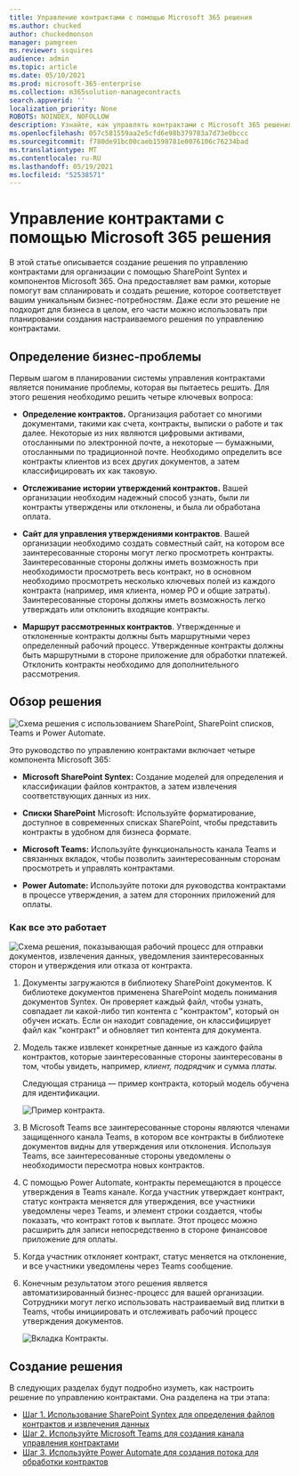 ```yaml
---
title: Управление контрактами с помощью Microsoft 365 решения
ms.author: chucked
author: chuckedmonson
manager: pamgreen
ms.reviewer: ssquires
audience: admin
ms.topic: article
ms.date: 05/10/2021
ms.prod: microsoft-365-enterprise
ms.collection: m365solution-managecontracts
search.appverid: ''
localization_priority: None
ROBOTS: NOINDEX, NOFOLLOW
description: Узнайте, как управлять контрактами с Microsoft 365 решения SharePoint, Microsoft Teams и Power Automate.
ms.openlocfilehash: 057c581559aa2e5cfd6e98b379783a7d73e0bccc
ms.sourcegitcommit: f780de91bc00caeb1598781e0076106c76234bad
ms.translationtype: MT
ms.contentlocale: ru-RU
ms.lasthandoff: 05/19/2021
ms.locfileid: "52538571"
---
```

# <a name="manage-contracts-using-a-microsoft-365-solution"></a>Управление контрактами с помощью Microsoft 365 решения

В этой статье описывается создание решения по управлению контрактами для организации с помощью SharePoint Syntex и компонентов Microsoft 365. Она предоставляет вам рамки, которые помогут вам спланировать и создать решение, которое соответствует вашим уникальным бизнес-потребностям. Даже если это решение не подходит для бизнеса в целом, его части можно использовать при планировании создания настраиваемого решения по управлению контрактами.

## <a name="identify-the-business-problem"></a>Определение бизнес-проблемы

Первым шагом в планировании системы управления контрактами является понимание проблемы, которая вы пытаетесь решить. Для этого решения необходимо решить четыре ключевых вопроса:

- **Определение контрактов.** Организация работает со многими документами, такими как счета, контракты, выписки о работе и так далее.  Некоторые из них являются цифровыми активами, отосланными по электронной почте, а некоторые — бумажными, отосланными по традиционной почте. Необходимо определить все контракты клиентов из всех других документов, а затем классифицировать их как таковую.

- **Отслеживание истории утверждений контрактов.** Вашей организации необходим надежный способ узнать, были ли контракты утверждены или отклонены, и была ли обработана оплата. 

- **Сайт для управления утверждениями контрактов**. Вашей организации необходимо создать совместный сайт, на котором все заинтересованные стороны могут легко просмотреть контракты. Заинтересованные стороны должны иметь возможность при необходимости просмотреть весь контракт, но в основном необходимо просмотреть несколько ключевых полей из каждого контракта (например, имя клиента, номер PO и общие затраты). Заинтересованные стороны должны иметь возможность легко утверждать или отклонить входящие контракты.

- **Маршрут рассмотренных контрактов**. Утвержденные и отклоненные контракты должны быть маршрутными через определенный рабочий процесс. Утвержденные контракты должны быть маршрутными в стороне приложение для обработки платежей. Отклонить контракты необходимо для дополнительного рассмотрения.

## <a name="overview-of-the-solution"></a>Обзор решения

  ![Схема решения с использованием SharePoint, SharePoint списков, Teams и Power Automate.](../media/content-understanding/syntex-solution-manage-contracts-setup-steps.png)

Это руководство по управлению контрактами включает четыре компонента Microsoft 365:

- **Microsoft SharePoint Syntex:** Создание моделей для определения и классификации файлов контрактов, а затем извлечения соответствующих данных из них.

- **Списки SharePoint** Microsoft: Используйте форматирование, доступное в современных списках SharePoint, чтобы представить контракты в удобном для бизнеса формате.

- **Microsoft Teams:** Используйте функциональность канала Teams и связанных вкладок, чтобы позволить заинтересованным сторонам просмотреть и управлять контрактами.

- **Power Automate:** Используйте потоки для руководства контрактами в процессе утверждения, а затем для сторонних приложений для оплаты.

### <a name="how-it-all-works"></a>Как все это работает

  ![Схема решения, показывающая рабочий процесс для отправки документов, извлечения данных, уведомления заинтересованных сторон и утверждения или отказа от контракта.](../media/content-understanding/syntex-solution-manage-contracts-overview.png)

1. Документы загружаются в библиотеку SharePoint документов. К библиотеке документов применена SharePoint модель понимания документов Syntex. Он проверяет каждый файл, чтобы узнать, совпадает ли какой-либо тип контента с "контрактом", который он обучен искать. Если он находит совпадение, он классифицирует файл как "контракт" и обновляет тип контента для документа.

2. Модель также извлекет конкретные данные из каждого файла контрактов, которые заинтересованные стороны заинтересованы в том, чтобы увидеть, например, *клиент,* *подрядчик* и сумма *платы.*

    Следующая страница — пример контракта, который модель обучена для идентификации.

      ![Пример контракта.](../media/content-understanding/contract.png)

3. В Microsoft Teams все заинтересованные стороны являются членами защищенного канала Teams, в котором все контракты в библиотеке документов видны для утверждения или отклонения. Используя Teams, все заинтересованные стороны уведомлены о необходимости пересмотра новых контрактов.
 
4. С помощью Power Automate, контракты перемещаются в процессе утверждения в Teams канале. Когда участник утверждает контракт, статус контракта меняется для утверждения, все участники уведомлены через Teams, и элемент строки создается, чтобы показать, что контракт готов к выплате. Этот процесс можно расширить для записи непосредственно в стороне финансовое приложение для оплаты.

5.  Когда участник отклоняет контракт, статус меняется на отклонение, и все участники уведомлены через Teams сообщение.

6. Конечным результатом этого решения является автоматизированный бизнес-процесс для вашей организации. Сотрудники могут легко использовать настраиваемый вид плитки в Teams, чтобы инициировать и отслеживать рабочий процесс утверждения документов. 

     ![Вкладка Контракты.](../media/content-understanding/tile-view.png)

## <a name="create-the-solution"></a>Создание решения

В следующих разделах будут подробно изуметь, как настроить решение по управлению контрактами. Она разделена на три этапа:

- [Шаг 1. Использование SharePoint Syntex для определения файлов контрактов и извлечения данных](solution-manage-contracts-step1.md)
- [Шаг 2. Используйте Microsoft Teams для создания канала управления контрактами](solution-manage-contracts-step2.md)
- [Шаг 3. Используйте Power Automate для создания потока для обработки контрактов](solution-manage-contracts-step3.md)
